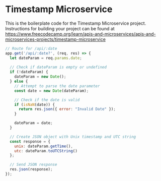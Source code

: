 # Timestamp Microservice

This is the boilerplate code for the Timestamp Microservice project. Instructions for building your project can be found at https://www.freecodecamp.org/learn/apis-and-microservices/apis-and-microservices-projects/timestamp-microservice

```js
// Route for /api/:date
app.get('/api/:date?', (req, res) => {
  let dateParam = req.params.date;
  
  // Check if dateParam is empty or undefined
  if (!dateParam) {
    dateParam = new Date();
  } else {
    // Attempt to parse the date parameter
    const date = new Date(dateParam);

    // Check if the date is valid
    if (isNaN(date)) {
      return res.json({ error: "Invalid Date" });
    }

    dateParam = date;
  }

  // Create JSON object with Unix timestamp and UTC string
  const response = {
    unix: dateParam.getTime(),
    utc: dateParam.toUTCString()
  };

  // Send JSON response
  res.json(response);
});
```